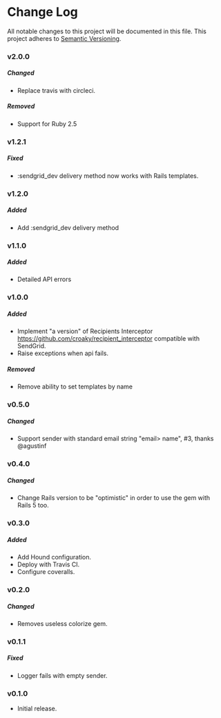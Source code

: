 # Change Log
All notable changes to this project will be documented in this file.
This project adheres to [Semantic Versioning](http://semver.org/).

### v2.0.0

##### Changed

* Replace travis with circleci.

##### Removed

* Support for Ruby 2.5

### v1.2.1

##### Fixed

* :sendgrid_dev delivery method now works with Rails templates.

### v1.2.0

##### Added

* Add :sendgrid_dev delivery method

### v1.1.0

##### Added

* Detailed API errors

### v1.0.0

##### Added

* Implement "a version" of Recipients Interceptor https://github.com/croaky/recipient_interceptor compatible with SendGrid.
* Raise exceptions when api fails.

##### Removed

* Remove ability to set templates by name

### v0.5.0

##### Changed

* Support sender with standard email string "email> name", #3, thanks @agustinf

### v0.4.0

##### Changed

* Change Rails version to be "optimistic" in order to use the gem with Rails 5 too.

### v0.3.0

##### Added

* Add Hound configuration.
* Deploy with Travis CI.
* Configure coveralls.

### v0.2.0

##### Changed

* Removes useless colorize gem.

### v0.1.1

##### Fixed

* Logger fails with empty sender.

### v0.1.0

* Initial release.
